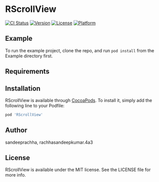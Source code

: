 # RScrollView

[![CI Status](https://img.shields.io/travis/sandeeprachha/RScrollView.svg?style=flat)](https://travis-ci.org/sandeeprachha/RScrollView)
[![Version](https://img.shields.io/cocoapods/v/RScrollView.svg?style=flat)](https://cocoapods.org/pods/RScrollView)
[![License](https://img.shields.io/cocoapods/l/RScrollView.svg?style=flat)](https://cocoapods.org/pods/RScrollView)
[![Platform](https://img.shields.io/cocoapods/p/RScrollView.svg?style=flat)](https://cocoapods.org/pods/RScrollView)

## Example

To run the example project, clone the repo, and run `pod install` from the Example directory first.

## Requirements

## Installation

RScrollView is available through [CocoaPods](https://cocoapods.org). To install
it, simply add the following line to your Podfile:

```ruby
pod 'RScrollView'
```

## Author

sandeeprachha, rachhasandeepkumar.4a3

## License

RScrollView is available under the MIT license. See the LICENSE file for more info.
